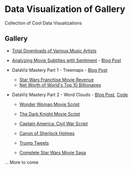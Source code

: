 # Data Visualization of Gallery

Collection of Cool Data Visualizations

## Gallery

* [Total Downloads of Various Music Artists](https://github.com/mubaris/dataviz-gallery/tree/master/music-downloads)

* [Analyzing Movie Subtitles with Sentiment](https://github.com/mubaris/dataviz-gallery/tree/master/movie-subtitles) - [Blog Post](https://mubaris.com/2017-11-04/movie-sentiment-analysis)

* DataViz Mastery Part 1 - Treemaps - [Blog Post](https://mubaris.com/2017-11-05/dataviz-mastery-part1)
  - [Star Wars Franchise Movie Revenue](https://github.com/mubaris/dataviz-gallery/blob/master/treemaps/star-wars-revenue.ipynb)
  - [Net Worth of World's Top 10 Billionaires](https://github.com/mubaris/dataviz-gallery/blob/master/treemaps/billionaires.ipynb)
  
* DataViz Mastery Part 2 - Word Clouds - [Blog Post](https://mubaris.com/2017-11-11/dataviz-mastery-part2), [Code](https://github.com/mubaris/dataviz-gallery/blob/master/word-clouds/word-clouds.ipynb)
  - [Wonder Woman Movie Script](https://github.com/mubaris/dataviz-gallery/blob/master/word-clouds/1-wonder-woman.png)
  
  - [The Dark Knight Movie Script](https://github.com/mubaris/dataviz-gallery/blob/master/word-clouds/2-dark-knight.png)
  
  - [Captain America: Civil War Script](https://github.com/mubaris/dataviz-gallery/blob/master/word-clouds/3-civil-war.png)
  
  - [Canon of Sherlock Holmes](https://github.com/mubaris/dataviz-gallery/blob/master/word-clouds/4-sherlock.png)
  
  - [Trump Tweets](https://github.com/mubaris/dataviz-gallery/blob/master/word-clouds/5-trump.png)
  
  - [Complete Star Wars Movie Saga](https://github.com/mubaris/dataviz-gallery/blob/master/word-clouds/6-star-wars.png)

... More to come
